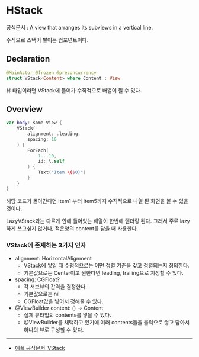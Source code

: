 # HStack
공식문서 :
     A view that arranges its subviews in a vertical line.

수직으로 스택이 쌓이는 컴포넌트이다.

## Declaration
```swift
@MainActor @frozen @preconcurrency
struct VStack<Content> where Content : View
```
뷰 타입이라면 VStack에 들어가 수직적으로 배열이 될 수 있다.

## Overview

```swift
var body: some View {
    VStack(
        alignment: .leading,
        spacing: 10
    ) {
        ForEach(
            1...10,
            id: \.self
        ) {
            Text("Item \($0)")
        }
    }
}
```
해당 코드가 돌아간다면 Item1 부터 Item5까지 수직적으로 나열 된 화면을 볼 수 있을 것이다.

LazyVStack과는 다르게 안에 들어있는 배열이 한번에 렌더링 된다. 그래서 주로 lazy하게 쓰고싶지 않거나, 적은양의 content를 담을 때 사용한다.

### VStack에 존재하는 3가지 인자
- alignment: HorizontalAlignment
    - VStack에 쌓일 때 수평적으로는 어떤 정렬 기준을 갖고 정렬되는지 정의한다.
    - 기본값으로는 Center이고 원한다면 leading, trailing으로 지정할 수 있다.
- spacing: CGFloat?
    - 각 서브뷰의 간격을 결정한다.
    - 기본값으로는 nil
    - CGFloat값을 넣어서 정해줄 수 있다.
- @ViewBuilder content: () -> Content
    - 실제 뷰타입의 contents를 넣을 수 있다.
    - @ViewBuilder를 채택하고 있기에 여러 contents들을 블럭으로 쌓고 담아서 하나의 뷰로 구성할 수 있다.


***
- [애플 공식문서_VStack](https://developer.apple.com/documentation/swiftui/VStack) 
